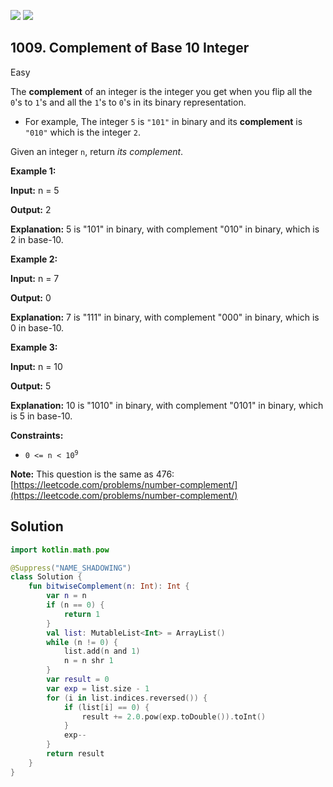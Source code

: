 [![](https://img.shields.io/github/stars/javadev/LeetCode-in-Kotlin?label=Stars&style=flat-square)](https://github.com/javadev/LeetCode-in-Kotlin)
[![](https://img.shields.io/github/forks/javadev/LeetCode-in-Kotlin?label=Fork%20me%20on%20GitHub%20&style=flat-square)](https://github.com/javadev/LeetCode-in-Kotlin/fork)

## 1009\. Complement of Base 10 Integer

Easy

The **complement** of an integer is the integer you get when you flip all the `0`'s to `1`'s and all the `1`'s to `0`'s in its binary representation.

*   For example, The integer `5` is `"101"` in binary and its **complement** is `"010"` which is the integer `2`.

Given an integer `n`, return _its complement_.

**Example 1:**

**Input:** n = 5

**Output:** 2

**Explanation:** 5 is "101" in binary, with complement "010" in binary, which is 2 in base-10.

**Example 2:**

**Input:** n = 7

**Output:** 0

**Explanation:** 7 is "111" in binary, with complement "000" in binary, which is 0 in base-10.

**Example 3:**

**Input:** n = 10

**Output:** 5

**Explanation:** 10 is "1010" in binary, with complement "0101" in binary, which is 5 in base-10.

**Constraints:**

*   <code>0 <= n < 10<sup>9</sup></code>

**Note:** This question is the same as 476: [https://leetcode.com/problems/number-complement/](https://leetcode.com/problems/number-complement/)

## Solution

```kotlin
import kotlin.math.pow

@Suppress("NAME_SHADOWING")
class Solution {
    fun bitwiseComplement(n: Int): Int {
        var n = n
        if (n == 0) {
            return 1
        }
        val list: MutableList<Int> = ArrayList()
        while (n != 0) {
            list.add(n and 1)
            n = n shr 1
        }
        var result = 0
        var exp = list.size - 1
        for (i in list.indices.reversed()) {
            if (list[i] == 0) {
                result += 2.0.pow(exp.toDouble()).toInt()
            }
            exp--
        }
        return result
    }
}
```